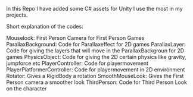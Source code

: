 In this Repo I have added some C# assets for Unity I use the most in my projects. 

Short explanation of the codes:

Mouselook: First Person Camera for First Person Games
ParallaxBackground: Code for Parallaxeffect for 2D games
ParallaxLayer: Code for giving the layers that will move in the ParallaxBackgroun for 2D games
PhysicsObject: Code for giving the 2D certain physics like gravity, jumpforce etc
PlayerController: Code for playermovement
PlayerPlatformerController: Code for playermovement in 2D environment
Rotator: Gives a RigidBody a rotation
SmoothMouseLook: Gives the First Person camera a smoother look
ThirdPerson: Code for Third Person Look on the character

